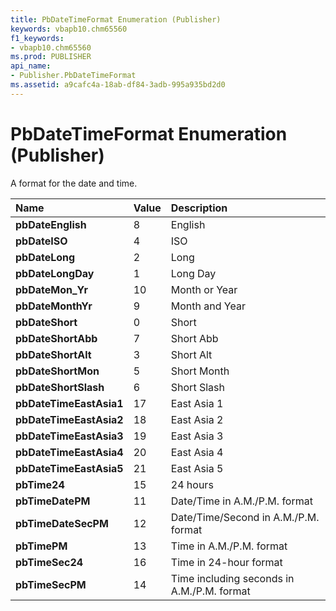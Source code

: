 ```yaml
---
title: PbDateTimeFormat Enumeration (Publisher)
keywords: vbapb10.chm65560
f1_keywords:
- vbapb10.chm65560
ms.prod: PUBLISHER
api_name:
- Publisher.PbDateTimeFormat
ms.assetid: a9cafc4a-18ab-df84-3adb-995a935bd2d0
---
```



# PbDateTimeFormat Enumeration (Publisher)

A format for the date and time.



|**Name**|**Value**|**Description**|
|:-----|:-----|:-----|
| **pbDateEnglish**|8|English|
| **pbDateISO**|4|ISO|
| **pbDateLong**|2|Long|
| **pbDateLongDay**|1|Long Day|
| **pbDateMon_Yr**|10|Month or Year|
| **pbDateMonthYr**|9|Month and Year|
| **pbDateShort**|0|Short|
| **pbDateShortAbb**|7|Short Abb|
| **pbDateShortAlt**|3|Short Alt|
| **pbDateShortMon**|5|Short Month|
| **pbDateShortSlash**|6|Short Slash|
| **pbDateTimeEastAsia1**|17|East Asia 1|
| **pbDateTimeEastAsia2**|18|East Asia 2|
| **pbDateTimeEastAsia3**|19|East Asia 3|
| **pbDateTimeEastAsia4**|20|East Asia 4|
| **pbDateTimeEastAsia5**|21|East Asia 5|
| **pbTime24**|15|24 hours|
| **pbTimeDatePM**|11|Date/Time in A.M./P.M. format|
| **pbTimeDateSecPM**|12|Date/Time/Second in A.M./P.M. format|
| **pbTimePM**|13|Time in A.M./P.M. format|
| **pbTimeSec24**|16|Time in 24-hour format|
| **pbTimeSecPM**|14|Time including seconds in A.M./P.M. format|

